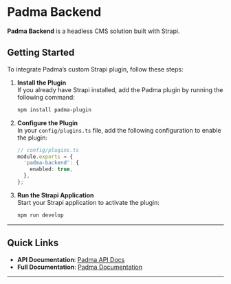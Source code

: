 
# Padma Backend

**Padma Backend** is a headless CMS solution built with Strapi.

## Getting Started

To integrate Padma’s custom Strapi plugin, follow these steps:

1. **Install the Plugin**  
   If you already have Strapi installed, add the Padma plugin by running the following command:

   ```bash
   npm install padma-plugin
   ```

2. **Configure the Plugin**  
   In your `config/plugins.ts` file, add the following configuration to enable the plugin:

   ```typescript
   // config/plugins.ts
   module.exports = {
     'padma-backend': {
       enabled: true,
     },
   };
   ```

3. **Run the Strapi Application**  
   Start your Strapi application to activate the plugin:

   ```bash
   npm run develop
   ```

---

## Quick Links

- **API Documentation**: [Padma API Docs](https://api-padma.readme.io/reference/get_api-padma-backend-public-pages)
- **Full Documentation**: [Padma Documentation](https://docs.padma.dev)
<!-- - **Live Demo**: [Padma Demo]() -->

---

